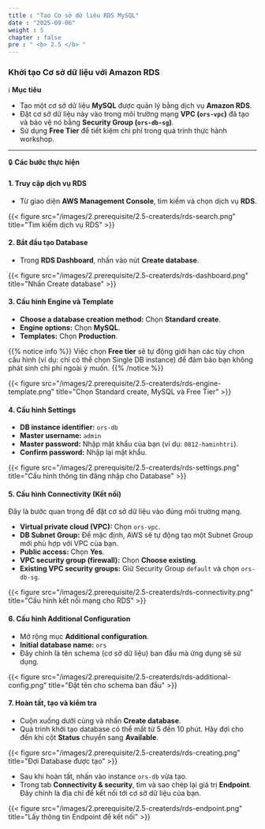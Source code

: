 ```yaml
---
title : "Tạo Cơ sở dữ liệu RDS MySQL"
date : "2025-09-06"
weight : 5
chapter : false
pre : " <b> 2.5 </b> "
---
```


### Khởi tạo Cơ sở dữ liệu với Amazon RDS

ℹ️ **Mục tiêu**

*   Tạo một cơ sở dữ liệu **MySQL** được quản lý bằng dịch vụ **Amazon RDS**.
*   Đặt cơ sở dữ liệu này vào trong môi trường mạng **VPC (`ors-vpc`)** đã tạo và bảo vệ nó bằng **Security Group (`ors-db-sg`)**.
*   Sử dụng **Free Tier** để tiết kiệm chi phí trong quá trình thực hành workshop.

---

🔒 **Các bước thực hiện**

#### **1. Truy cập dịch vụ RDS**

*   Từ giao diện **AWS Management Console**, tìm kiếm và chọn dịch vụ **RDS**.

{{< figure src="/images/2.prerequisite/2.5-createrds/rds-search.png" title="Tìm kiếm dịch vụ RDS" >}}

#### **2. Bắt đầu tạo Database**

*   Trong **RDS Dashboard**, nhấn vào nút **Create database**.

{{< figure src="/images/2.prerequisite/2.5-createrds/rds-dashboard.png" title="Nhấn Create database" >}}

#### **3. Cấu hình Engine và Template**

*   **Choose a database creation method:** Chọn **Standard create**.
*   **Engine options:** Chọn **MySQL**.
*   **Templates:** Chọn **Production**.

{{% notice info %}}
Việc chọn **Free tier** sẽ tự động giới hạn các tùy chọn cấu hình (ví dụ: chỉ có thể chọn Single DB instance) để đảm bảo bạn không phát sinh chi phí ngoài ý muốn.
{{% /notice %}}

{{< figure src="/images/2.prerequisite/2.5-createrds/rds-engine-template.png" title="Chọn Standard create, MySQL và Free Tier" >}}

#### **4. Cấu hình Settings**

*   **DB instance identifier:** `ors-db`
*   **Master username:** `admin`
*   **Master password:** Nhập mật khẩu của bạn (ví dụ: `0812-haminhtri`).
*   **Confirm password:** Nhập lại mật khẩu.

{{< figure src="/images/2.prerequisite/2.5-createrds/rds-settings.png" title="Cấu hình thông tin đăng nhập cho Database" >}}

#### **5. Cấu hình Connectivity (Kết nối)**

Đây là bước quan trọng để đặt cơ sở dữ liệu vào đúng môi trường mạng.

*   **Virtual private cloud (VPC):** Chọn `ors-vpc`.
*   **DB Subnet Group:** Để mặc định, AWS sẽ tự động tạo một Subnet Group mới phù hợp với VPC của bạn.
*   **Public access:** Chọn **Yes**.
*   **VPC security group (firewall):** Chọn **Choose existing**.
*   **Existing VPC security groups:** Giữ Security Group `default` và chọn `ors-db-sg`.

<!-- {{% notice warning %}}
**Lý do chọn Public access = Yes:**
Trong workshop này, chúng ta cần kết nối tới database từ máy tính cá nhân (sử dụng MySQL Workbench) để import dữ liệu ban đầu. Việc này được bảo mật bởi **Security Group `ors-db-sg`**, vốn chỉ cho phép truy cập từ IP của bạn (quy tắc **My IP** đã tạo ở bước 2.3). Trong môi trường Production thực tế, bạn nên chọn **No** và truy cập thông qua một Bastion Host.
{{% /notice %}} -->

{{< figure src="/images/2.prerequisite/2.5-createrds/rds-connectivity.png" title="Cấu hình kết nối mạng cho RDS" >}}

#### **6. Cấu hình Additional Configuration**

*   Mở rộng mục **Additional configuration**.
*   **Initial database name:** `ors`
*   Đây chính là tên schema (cơ sở dữ liệu) ban đầu mà ứng dụng sẽ sử dụng.

{{< figure src="/images/2.prerequisite/2.5-createrds/rds-additional-config.png" title="Đặt tên cho schema ban đầu" >}}

#### **7. Hoàn tất, tạo và kiểm tra**

*   Cuộn xuống dưới cùng và nhấn **Create database**.
*   Quá trình khởi tạo database có thể mất từ 5 đến 10 phút. Hãy đợi cho đến khi cột **Status** chuyển sang **Available**.

{{< figure src="/images/2.prerequisite/2.5-createrds/rds-creating.png" title="Đợi Database được tạo" >}}

*   Sau khi hoàn tất, nhấn vào instance `ors-db` vừa tạo.
*   Trong tab **Connectivity & security**, tìm và sao chép lại giá trị **Endpoint**. Đây chính là địa chỉ để kết nối tới cơ sở dữ liệu của bạn.

{{< figure src="/images/2.prerequisite/2.5-createrds/rds-endpoint.png" title="Lấy thông tin Endpoint để kết nối" >}}